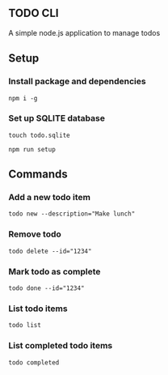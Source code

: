 ## TODO CLI

A simple node.js application to manage todos

## Setup

### Install package and dependencies

```
npm i -g
```

### Set up SQLITE database

```
touch todo.sqlite
```

```
npm run setup
```

## Commands

### Add a new todo item

```
todo new --description="Make lunch"
```

### Remove todo

```
todo delete --id="1234"
```

### Mark todo as complete

```
todo done --id="1234"
```

### List todo items

```
todo list
```

### List completed todo items

```
todo completed
```
